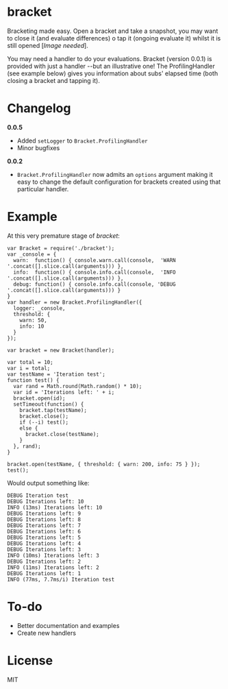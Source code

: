 bracket
=======

Bracketing made easy.
Open a bracket and take a snapshot, you may want to close it (and evaluate differences) o tap it (ongoing evaluate it) whilst it is still opened [*Image needed*].

You may need a handler to do your evaluations. Bracket (version 0.0.1) is provided with just a handler --but an illustrative one! The ProfilingHandler (see example below) gives you information about subs' elapsed time (both closing a bracket and tapping it).

Changelog
=========

**0.0.5** 

* Added ```setLogger``` to ```Bracket.ProfilingHandler```
* Minor bugfixes

**0.0.2** 

* ```Bracket.ProfilingHandler``` now admits an ```options``` argument making it easy to change the default configuration for brackets created using that particular handler.


Example
=======

At this very premature stage of *bracket*:

```
var Bracket = require('./bracket');
var _console = {
  warn:  function() { console.warn.call(console,  'WARN '.concat([].slice.call(arguments))) },
  info:  function() { console.info.call(console,  'INFO '.concat([].slice.call(arguments))) },
  debug: function() { console.info.call(console, 'DEBUG '.concat([].slice.call(arguments))) }
}
var handler = new Bracket.ProfilingHandler({
  logger: _console,
  threshold: {
    warn: 50,
    info: 10
  }
});

var bracket = new Bracket(handler);

var total = 10;
var i = total;
var testName = 'Iteration test';
function test() {
  var rand = Math.round(Math.random() * 10);
  var id = 'Iterations left: ' + i;
  bracket.open(id);
  setTimeout(function() {
    bracket.tap(testName);
    bracket.close();
    if (--i) test();
    else {
      bracket.close(testName);
    }
  }, rand);
}

bracket.open(testName, { threshold: { warn: 200, info: 75 } });
test();
```


Would output something like:

```
DEBUG Iteration test
DEBUG Iterations left: 10
INFO (13ms) Iterations left: 10
DEBUG Iterations left: 9
DEBUG Iterations left: 8
DEBUG Iterations left: 7
DEBUG Iterations left: 6
DEBUG Iterations left: 5
DEBUG Iterations left: 4
DEBUG Iterations left: 3
INFO (10ms) Iterations left: 3
DEBUG Iterations left: 2
INFO (11ms) Iterations left: 2
DEBUG Iterations left: 1
INFO (77ms, 7.7ms/i) Iteration test
```

To-do
=====
* Better documentation and examples
* Create new handlers

License
=======
MIT

